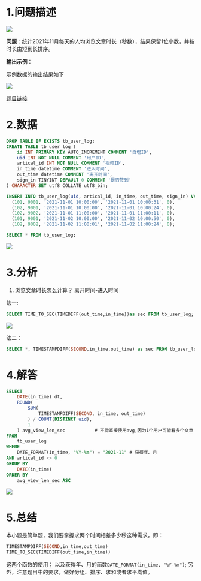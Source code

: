 # 1.问题描述
![](https://s2.loli.net/2022/04/20/ZsL9xorUgDvCYMN.png)

**问题**：统计2021年11月每天的人均浏览文章时长（秒数），结果保留1位小数，并按时长由短到长排序。

**输出示例**：

示例数据的输出结果如下

![](https://s2.loli.net/2022/04/20/3BKOxzacYhdNiHb.png)

[题目链接](https://www.nowcoder.com/practice/8e33da493a704d3da15432e4a0b61bb3?tpId=268&tqId=2285342&ru=/exam/oj&qru=/ta/sql-factory-interview/question-ranking&sourceUrl=%2Fexam%2Foj%3Fpage%3D1%26tab%3DSQL%25E7%25AF%2587%26topicId%3D268)

# 2.数据
```sql
DROP TABLE IF EXISTS tb_user_log;
CREATE TABLE tb_user_log (
    id INT PRIMARY KEY AUTO_INCREMENT COMMENT '自增ID',
    uid INT NOT NULL COMMENT '用户ID',
    artical_id INT NOT NULL COMMENT '视频ID',
    in_time datetime COMMENT '进入时间',
    out_time datetime COMMENT '离开时间',
    sign_in TINYINT DEFAULT 0 COMMENT '是否签到'
) CHARACTER SET utf8 COLLATE utf8_bin;

INSERT INTO tb_user_log(uid, artical_id, in_time, out_time, sign_in) VALUES
  (101, 9001, '2021-11-01 10:00:00', '2021-11-01 10:00:31', 0),
  (102, 9001, '2021-11-01 10:00:00', '2021-11-01 10:00:24', 0),
  (102, 9002, '2021-11-01 11:00:00', '2021-11-01 11:00:11', 0),
  (101, 9001, '2021-11-02 10:00:00', '2021-11-02 10:00:50', 0),
  (102, 9002, '2021-11-02 11:00:01', '2021-11-02 11:00:24', 0);
```


```sql
SELECT * FROM tb_user_log;
```

![](https://s2.loli.net/2022/04/20/1gGeSkcJjNvHUw2.png)

# 3.分析
1. 浏览文章时长怎么计算？
	离开时间-进入时间 

法一:
```sql
SELECT TIME_TO_SEC(TIMEDIFF(out_time,in_time))as sec FROM tb_user_log;    # out_time - in_time 得到的时、分、秒类型，然后转化成秒。

```

![](https://s2.loli.net/2022/04/20/PzcOeyiGV4BJAqk.png)

法二：
```sql
SELECT *, TIMESTAMPDIFF(SECOND,in_time,out_time) as sec FROM tb_user_log;
```


# 4.解答
```sql
SELECT
	DATE(in_time) dt,
	ROUND(
		SUM(
			TIMESTAMPDIFF(SECOND, in_time, out_time)
		) / COUNT(DISTINCT uid),
		1
	) avg_view_len_sec           # 不能直接使用avg,因为1个用户可能看多个文章
FROM
	tb_user_log
WHERE
	DATE_FORMAT(in_time, "%Y-%m") = "2021-11" # 获得年、月
AND artical_id <> 0
GROUP BY
	DATE(in_time)
ORDER BY
	avg_view_len_sec ASC

```

![](https://s2.loli.net/2022/04/20/XzCHc62j5UqtaZr.png)
# 5.总结
本小题是简单题，我们要掌握求两个时间相差多少秒这种需求，即：

```sql
TIMESTAMPDIFF(SECOND,in_time,out_time)
TIME_TO_SEC(TIMEDIFF(out_time,in_time))
```

这两个函数的使用；
以及获得年、月的函数```DATE_FORMAT(in_time, "%Y-%m")```;
另外，注意题目中的要求，做好分组、排序、求和或者求平均值。